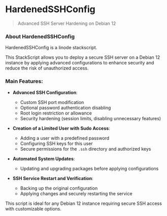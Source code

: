 # HardenedSSHConfig
> Advanced SSH Server Hardening on Debian 12

### About HardenedSSHConfig

HardenedSSHConfig is a linode stackscript.

This StackScript allows you to deploy a secure SSH server on a Debian 12 instance by applying advanced configurations to enhance security and reduce the risk of unauthorized access.  

### **Main Features**:  
- **Advanced SSH Configuration**:  
  - Custom SSH port modification  
  - Optional password authentication disabling  
  - Root login restriction or allowance  
  - Security hardening (session limits, disabling unnecessary features)  

- **Creation of a Limited User with Sudo Access**:  
  - Adding a user with a predefined password  
  - Configuring SSH keys for this user  
  - Secure permissions for the `.ssh` directory and authorized keys  

- **Automated System Updates**:  
  - Updating and upgrading packages before applying configurations  

- **SSH Service Restart and Verification**:  
  - Backing up the original configuration  
  - Applying changes and securely restarting the service  

This script is ideal for any Debian 12 instance requiring secure SSH access with customizable options.


